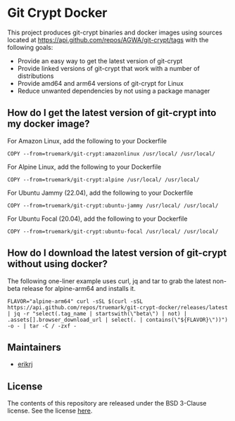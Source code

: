 # Git Crypt Docker

This project produces git-crypt binaries and docker images using sources located at
https://api.github.com/repos/AGWA/git-crypt/tags with the following goals:

* Provide an easy way to get the latest version of git-crypt
* Provide linked versions of git-crypt that work with a number of distributions
* Provide amd64 and arm64 versions of git-crypt for Linux
* Reduce unwanted dependencies by not using a package manager

## How do I get the latest version of git-crypt into my docker image?

For Amazon Linux, add the following to your Dockerfile
```
COPY --from=truemark/git-crypt:amazonlinux /usr/local/ /usr/local/
```

For Alpine Linux, add the following to your Dockerfile
```
COPY --from=truemark/git-crypt:alpine /usr/local/ /usr/local/
```

For Ubuntu Jammy (22.04), add the following to your Dockerfile
```
COPY --from=truemark/git-crypt:ubuntu-jammy /usr/local/ /usr/local/
```

For Ubuntu Focal (20.04), add the following to your Dockerfile
```
COPY --from=truemark/git-crypt:ubuntu-focal /usr/local/ /usr/local/
```

## How do I download the latest version of git-crypt without using docker?

The following one-liner example uses curl, jq and tar to grab
the latest non-beta release for alpine-arm64 and installs it.

```
FLAVOR="alpine-arm64" curl -sSL $(curl -sSL https://api.github.com/repos/truemark/git-crypt-docker/releases/latest | jq -r "select(.tag_name | startswith(\"beta\") | not) | .assets[].browser_download_url | select(. | contains(\"${FLAVOR}\"))") -o - | tar -C / -zxf -
```

## Maintainers

- [erikrj](https://github.com/erikrj)

## License

The contents of this repository are released under the BSD 3-Clause license. See the
license [here](https://github.com/truemark/git-docker/blob/main/LICENSE.txt).


